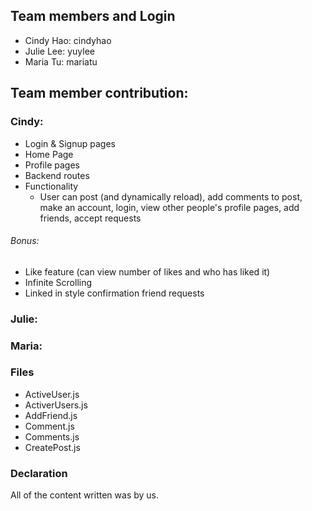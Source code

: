 ## Team members and Login

- Cindy Hao: cindyhao
- Julie Lee: yuylee
- Maria Tu: mariatu

## Team member contribution:

### Cindy:

- Login & Signup pages
- Home Page
- Profile pages
- Backend routes
- Functionality
  - User can post (and dynamically reload), add comments to post, make an account, login, view other people's profile pages, add friends, accept requests

###### Bonus:

- Like feature (can view number of likes and who has liked it)
- Infinite Scrolling
- Linked in style confirmation friend requests

### Julie:

### Maria:

### Files

- ActiveUser.js
- ActiverUsers.js
- AddFriend.js
- Comment.js
- Comments.js
- CreatePost.js

### Declaration

All of the content written was by us.
